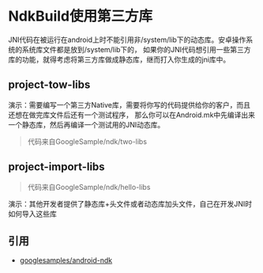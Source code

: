 # NdkBuild使用第三方库

JNI代码在被运行在android上时不能引用非/system/lib下的动态库。安卓操作系统的系统库文件都是放到/system/lib下的，
如果你的JNI代码想引用一些第三方库的功能，就得考虑将第三方库做成静态库，继而打入你生成的jni库中。

## project-tow-libs

演示：需要编写一个第三方Native库，需要将你写的代码提供给你的客户，而且还想在做完库文件后还有一个测试程序，
那么你可以在Android.mk中先编译出来一个静态库，然后再编译一个测试用的JNI动态库。

>代码来自GoogleSample/ndk/two-libs

## project-import-libs

>代码来自GoogleSample/ndk/hello-libs

演示：其他开发者提供了静态库+头文件或者动态库加头文件，自己在开发JNI时如何导入这些库


## 引用

- [googlesamples/android-ndk](https://github.com/googlesamples/android-ndk)